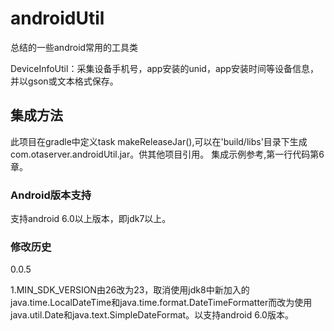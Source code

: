 # androidUtil
总结的一些android常用的工具类

DeviceInfoUtil：采集设备手机号，app安装的unid，app安装时间等设备信息，并以gson或文本格式保存。



## 集成方法
此项目在gradle中定义task makeReleaseJar(),可以在'build/libs'目录下生成com.otaserver.androidUtil.jar。供其他项目引用。
集成示例参考,第一行代码第6章。



### Android版本支持

支持android 6.0以上版本，即jdk7以上。



###  修改历史

0.0.5

1.MIN_SDK_VERSION由26改为23，取消使用jdk8中新加入的java.time.LocalDateTime和java.time.format.DateTimeFormatter而改为使用java.util.Date和java.text.SimpleDateFormat。以支持android 6.0版本。
